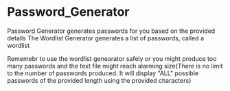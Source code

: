# Password_Generator

Password Generator generates passwords for you based on the provided details
The Wordlist Generator generates a list of passwords, called a wordlist

Rememebr to use the wordlist genearator safely or you might produce too many passwords and the text file might reach alarming size(There is no limit to the number of passwords produced. It will display "ALL" possible passwords of the provided length using the provided characters)
